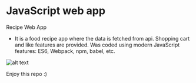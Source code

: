 # JavaScript web app
Recipe Web App
* It is a food recipe app where the data is fetched from api. Shopping cart and like features are provided.
Was coded using modern JavaScript features: ES6, Webpack, npm, babel, etc.

![alt text](https://www.abwtechnologies.com/images/forkify-summary.png)

Enjoy this repo :)
